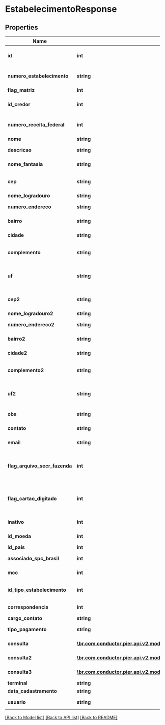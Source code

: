 # EstabelecimentoResponse

## Properties
Name | Type | Description | Notes
------------ | ------------- | ------------- | -------------
**id** | **int** | C\u00C3\u00B3digo de identifica\u00C3\u00A7\u00C3\u00A3o do estabelecimento (id). | [optional] 
**numero_estabelecimento** | **string** | N\u00C3\u00BAmero de identifica\u00C3\u00A7\u00C3\u00A3o do Estabelecimento na Conductor. | [optional] 
**flag_matriz** | **int** | Indica se \u00C3\u00A9 matriz ou filial. | [optional] 
**id_credor** | **int** | Apresenta o n\u00C3\u00BAmero de identifica\u00C3\u00A7\u00C3\u00A3o do Credor. | [optional] 
**numero_receita_federal** | **int** | Apresenta o n\u00C3\u00BAmero de identifica\u00C3\u00A7\u00C3\u00A3o do Estabelecimento na Receita Federal. | [optional] 
**nome** | **string** | Nome do Estabelecimento. | [optional] 
**descricao** | **string** | Raz\u00C3\u00A3o Social do Estabelecimento. | [optional] 
**nome_fantasia** | **string** | T\u00C3\u00ADtulo Comercial do Estabelecimento. | [optional] 
**cep** | **string** | C\u00C3\u00B3digo de Endere\u00C3\u00A7amento Postal (CEP). | [optional] 
**nome_logradouro** | **string** | Nome do Logradouro. | [optional] 
**numero_endereco** | **string** | N\u00C3\u00BAmero do endere\u00C3\u00A7o. | [optional] 
**bairro** | **string** | Nome do bairro do endere\u00C3\u00A7o. | [optional] 
**cidade** | **string** | Nome da cidade do endere\u00C3\u00A7o. | [optional] 
**complemento** | **string** | Descri\u00C3\u00A7\u00C3\u00B5es complementares referente ao endere\u00C3\u00A7o. | [optional] 
**uf** | **string** | Sigla de identifica\u00C3\u00A7\u00C3\u00A3o da Unidade Federativa do endere\u00C3\u00A7o. | [optional] 
**cep2** | **string** | C\u00C3\u00B3digo de Endere\u00C3\u00A7amento Postal (CEP). | [optional] 
**nome_logradouro2** | **string** | Nome do Logradouro . | [optional] 
**numero_endereco2** | **string** | N\u00C3\u00BAmero do endere\u00C3\u00A7o. | [optional] 
**bairro2** | **string** | Nome do bairro do endere\u00C3\u00A7o. | [optional] 
**cidade2** | **string** | Nome da cidade do endere\u00C3\u00A7o. | [optional] 
**complemento2** | **string** | Descri\u00C3\u00A7\u00C3\u00B5es complementares referente ao endere\u00C3\u00A7o. | [optional] 
**uf2** | **string** | Sigla de identifica\u00C3\u00A7\u00C3\u00A3o da Unidade Federativa do endere\u00C3\u00A7o. | [optional] 
**obs** | **string** | Detalhes espec\u00C3\u00ADficos quanto ao Cadastro do Estabelecimento. | [optional] 
**contato** | **string** | Nome da pessoa para contato com o Estabelecimento. | [optional] 
**email** | **string** | E-mail da pessoa para contato com o Estabelecimento. | [optional] 
**flag_arquivo_secr_fazenda** | **int** | Indica se o estabelecimento ser\u00C3\u00A1 inclu\u00C3\u00ADdo no arquivo de registro para a Secretaria da Fazenda Estadual. | [optional] 
**flag_cartao_digitado** | **int** | Indica se o estabelecimento poder\u00C3\u00A1 originar transa\u00C3\u00A7\u00C3\u00B5es sem a leitura da tarja ou do chip do cart\u00C3\u00A3o. | [optional] 
**inativo** | **int** | Indica se o estabelecimento est\u00C3\u00A1 inativo. | [optional] 
**id_moeda** | **int** | C\u00C3\u00B3digo identificador da moeda. | [optional] 
**id_pais** | **int** | Identificador de Pa\u00C3\u00ADs. | [optional] 
**associado_spc_brasil** | **int** | N\u00C3\u00BAmero do associado ao SPCBrasil. | [optional] 
**mcc** | **int** | C\u00C3\u00B3digo de Categoria de Mercado. | [optional] 
**id_tipo_estabelecimento** | **int** | C\u00C3\u00B3digo de identifica\u00C3\u00A7\u00C3\u00A3o do Estabelecimento. | [optional] 
**correspondencia** | **int** | Tipo da Correspond\u00C3\u00AAncia (ORIGEM, CORRESPONDENCIA). | [optional] 
**cargo_contato** | **string** | Cargo do contato do estabelecimento. | [optional] 
**tipo_pagamento** | **string** | Tipo do regime de pagamento do estabelecimento. | [optional] 
**consulta** | [**\br.com.conductor.pier.api.v2.model\ConsultaCadastroEstabelecimentoDTO**](ConsultaCadastroEstabelecimentoDTO.md) | Consulta de cadastro n\u00C3\u00BAmero um. | [optional] 
**consulta2** | [**\br.com.conductor.pier.api.v2.model\ConsultaCadastroEstabelecimentoDTO**](ConsultaCadastroEstabelecimentoDTO.md) | Consulta de cadastro n\u00C3\u00BAmero um. | [optional] 
**consulta3** | [**\br.com.conductor.pier.api.v2.model\ConsultaCadastroEstabelecimentoDTO**](ConsultaCadastroEstabelecimentoDTO.md) | Consulta de cadastro n\u00C3\u00BAmero um. | [optional] 
**terminal** | **string** | Terminal do estabelecimento. | [optional] 
**data_cadastramento** | **string** | Data de Cadastro do Estabelecimento. | [optional] 
**usuario** | **string** | Usu\u00C3\u00A1rio da aplica\u00C3\u00A7\u00C3\u00A3o. | [optional] 

[[Back to Model list]](../README.md#documentation-for-models) [[Back to API list]](../README.md#documentation-for-api-endpoints) [[Back to README]](../README.md)


